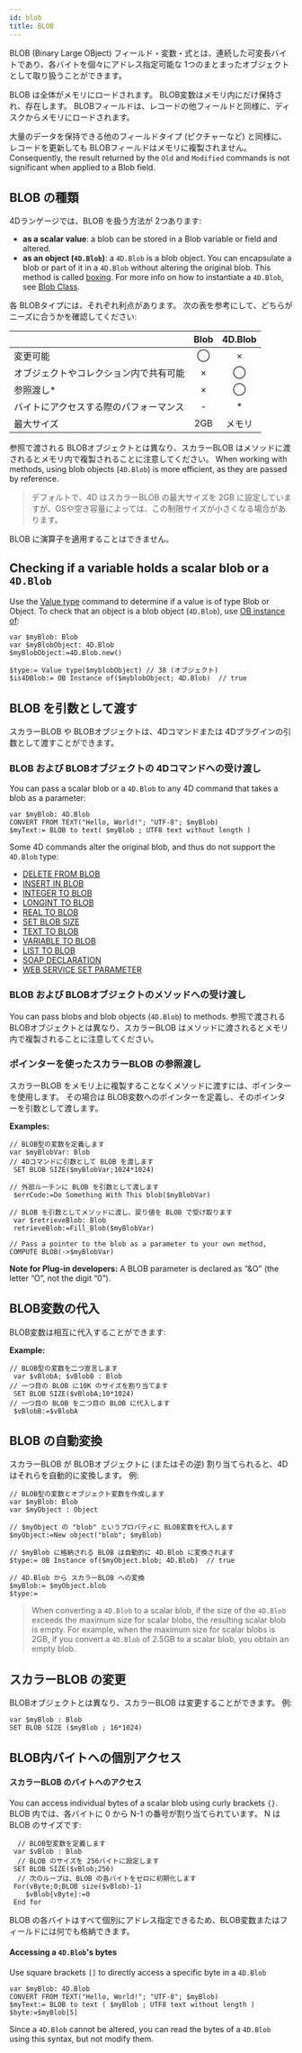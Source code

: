 ```yaml
---
id: blob
title: BLOB
---
```


BLOB (Binary Large OBject) フィールド・変数・式とは、連続した可変長バイトであり、各バイトを個々にアドレス指定可能な 1つのまとまったオブジェクトとして取り扱うことができます。

BLOB は全体がメモリにロードされます。 BLOB変数はメモリ内にだけ保持され、存在します。 BLOBフィールドは、レコードの他フィールドと同様に、ディスクからメモリにロードされます。

大量のデータを保持できる他のフィールドタイプ (ピクチャーなど) と同様に、レコードを更新しても BLOBフィールドはメモリに複製されません。 Consequently, the result returned by the `Old` and `Modified` commands is not significant when applied to a Blob field.

## BLOB の種類

4Dランゲージでは、BLOB を扱う方法が 2つあります:

- **as a scalar value**: a blob can be stored in a Blob variable or field and altered.
- **as an object (`4D.Blob`)**: a `4D.Blob` is a blob object. You can encapsulate a blob or part of it in a `4D.Blob` without altering the original blob. This method is called [boxing](https://en.wikipedia.org/wiki/Object_type_\(object-oriented_programming\)#Boxing). For more info on how to instantiate a `4D.Blob`, see [Blob Class](../API/BlobClass.md).

各 BLOBタイプには、それぞれ利点があります。 次の表を参考にして、どちらがニーズに合うかを確認してください:

|                     | Blob | 4D.Blob |
| ------------------- | :--: | :---------------------: |
| 変更可能                |   ◯  |            ×            |
| オブジェクトやコレクション内で共有可能 |   ×  |            ◯            |
| 参照渡し\*              |   ×  |            ◯            |
| バイトにアクセスする際のパフォーマンス |   -  |            *            |
| 最大サイズ               |  2GB |           メモリ           |

参照で渡される BLOBオブジェクトとは異なり、スカラーBLOB はメソッドに渡されるとメモリ内で複製されることに注意してください。 When working with methods, using blob objects (`4D.Blob`) is more efficient, as they are passed by reference.

> デフォルトで、4D はスカラーBLOB の最大サイズを 2GB に設定していますが、OSや空き容量によっては、この制限サイズが小さくなる場合があります。

BLOB に演算子を適用することはできません。

## Checking if a variable holds a scalar blob or a `4D.Blob`

Use the [Value type](https://doc.4d.com/4dv20/help/command/en/page1509.html) command to determine if a value is of type Blob or Object.
To check that an object is a blob object (`4D.Blob`), use [OB instance of](https://doc.4d.com/4dv20/help/command/en/page1731.html):

```4d
var $myBlob: Blob
var $myBlobObject: 4D.Blob
$myBlobObject:=4D.Blob.new()

$type:= Value type($myblobObject) // 38 (オブジェクト)
$is4DBlob:= OB Instance of($myblobObject; 4D.Blob)  // true
```

## BLOB を引数として渡す

スカラーBLOB や BLOBオブジェクトは、4Dコマンドまたは 4Dプラグインの引数として渡すことができます。

### BLOB および BLOBオブジェクトの 4Dコマンドへの受け渡し

You can pass a scalar blob or a `4D.Blob` to any 4D command that takes a blob as a parameter:

```4d
var $myBlob: 4D.Blob
CONVERT FROM TEXT("Hello, World!"; "UTF-8"; $myBlob)
$myText:= BLOB to text( $myBlob ; UTF8 text without length )
```

Some 4D commands alter the original blob, and thus do not support the `4D.Blob` type:

- [DELETE FROM BLOB](https://doc.4d.com/4dv19/help/command/en/page560.html)
- [INSERT IN BLOB](https://doc.4d.com/4dv19/help/command/en/page559.html)
- [INTEGER TO BLOB](https://doc.4d.com/4dv19/help/command/en/page548.html)
- [LONGINT TO BLOB](https://doc.4d.com/4dv19/help/command/en/page550.html)
- [REAL TO BLOB](https://doc.4d.com/4dv19/help/command/en/page552.html)
- [SET BLOB SIZE](https://doc.4d.com/4dv19/help/command/en/page606.html)
- [TEXT TO BLOB](https://doc.4d.com/4dv19/help/command/en/page554.html)
- [VARIABLE TO BLOB](https://doc.4d.com/4dv19/help/command/en/page532.html)
- [LIST TO BLOB](https://doc.4d.com/4dv19/help/command/en/page556.html)
- [SOAP DECLARATION](https://doc.4d.com/4dv19/help/command/en/page782.html)
- [WEB SERVICE SET PARAMETER](https://doc.4d.com/4dv19/help/command/en/page777.html)

### BLOB および BLOBオブジェクトのメソッドへの受け渡し

You can pass blobs and blob objects (`4D.Blob`) to methods. 参照で渡される BLOBオブジェクトとは異なり、スカラーBLOB はメソッドに渡されるとメモリ内で複製されることに注意してください。

### ポインターを使ったスカラーBLOB の参照渡し

スカラーBLOB をメモリ上に複製することなくメソッドに渡すには、ポインターを使用します。 その場合は BLOB変数へのポインターを定義し、そのポインターを引数として渡します。

**Examples:**

```4d
// BLOB型の変数を定義します
var $myBlobVar: Blob
// 4Dコマンドに引数として BLOB を渡します
 SET BLOB SIZE($myBlobVar;1024*1024)
```

```4d
// 外部ルーチンに BLOB を引数として渡します
 $errCode:=Do Something With This blob($myBlobVar)
```

```4d
// BLOB を引数としてメソッドに渡し、戻り値を BLOB で受け取ります
 var $retrieveBlob: Blob
 retrieveBlob:=Fill_Blob($myBlobVar)
```

```4d
// Pass a pointer to the blob as a parameter to your own method,
COMPUTE BLOB(->$myBlobVar)
```

**Note for Plug-in developers:** A BLOB parameter is declared as “&O” (the letter “O”, not the digit “0”).

## BLOB変数の代入

BLOB変数は相互に代入することができます:

**Example:**

```4d
// BLOB型の変数を二つ宣言します
 var $vBlobA; $vBlobB : Blob
// 一つ目の BLOB に10K のサイズを割り当てます
 SET BLOB SIZE($vBlobA;10*1024)
// 一つ目の BLOB を二つ目の BLOB に代入します
 $vBlobB:=$vBlobA
```

## BLOB の自動変換

スカラーBLOB が BLOBオブジェクトに (またはその逆) 割り当てられると、4Dはそれらを自動的に変換します。 例:

```4d
// BLOB型の変数とオブジェクト変数を作成します
var $myBlob: Blob
var $myObject : Object

// $myObject の "blob" というプロパティに BLOB変数を代入します
$myObject:=New object("blob"; $myBlob)

// $myBlob に格納される BLOB は自動的に 4D.Blob に変換されます
$type:= OB Instance of($myObject.blob; 4D.Blob)  // true

// 4D.Blob から スカラーBLOB への変換
$myBlob:= $myObject.blob
$type:=
```

> When converting a `4D.Blob` to a scalar blob, if the size of the `4D.Blob` exceeds the maximum size for scalar blobs, the resulting scalar blob is empty.
> For example, when the maximum size for scalar blobs is 2GB, if you convert a `4D.Blob` of 2.5GB to a scalar blob, you obtain an empty blob.

## スカラーBLOB の変更

BLOBオブジェクトとは異なり、スカラーBLOB は変更することができます。 例:

```4d
var $myBlob : Blob
SET BLOB SIZE ($myBlob ; 16*1024)
```

## BLOB内バイトへの個別アクセス

#### スカラーBLOB のバイトへのアクセス

You can access individual bytes of a scalar blob using curly brackets `{}`. BLOB 内では、各バイトに 0 から N-1 の番号が割り当てられています。 N は BLOB のサイズです:

```4d
  // BLOB型変数を定義します
 var $vBlob : Blob
  // BLOB のサイズを 256バイトに設定します
 SET BLOB SIZE($vBlob;256)
  // 次のループは、BLOB の各バイトをゼロに初期化します
 For(vByte;0;BLOB size($vBlob)-1)
    $vBlob{vByte}:=0
 End for
```

BLOB の各バイトはすべて個別にアドレス指定できるため、BLOB変数またはフィールドには何でも格納できます。

#### Accessing a `4D.Blob`'s bytes

Use square brackets `[]` to directly access a specific byte in a `4D.Blob`

```4d
var $myBlob: 4D.Blob
CONVERT FROM TEXT("Hello, World!"; "UTF-8"; $myBlob)
$myText:= BLOB to text ( $myBlob ; UTF8 text without length )
$byte:=$myBlob[5]
```

Since a `4D.Blob` cannot be altered, you can read the bytes of a `4D.Blob` using this syntax, but not modify them.
